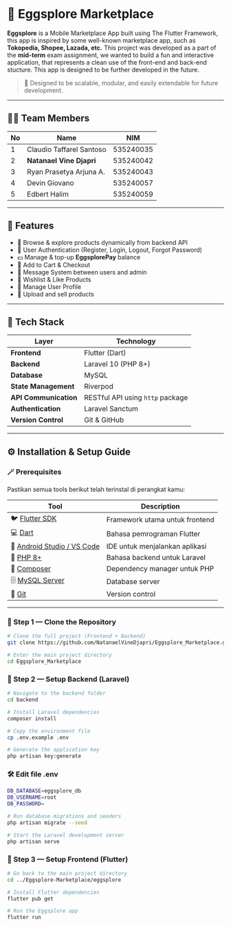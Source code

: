# 🥚 Eggsplore Marketplace

**Eggsplore** is a Mobile Marketplace App built using The Flutter Framework, this app is inspired by some well-known marketplace app, such as **Tokopedia, Shopee, Lazada, etc.** This project was developed as a part of the **mid-term** exam assignment, we wanted to build a fun and interactive application, that represents a clean use of the front-end and back-end stucture. This app is designed to be further developed in the future.

> 🧩 Designed to be scalable, modular, and easily extendable for future development.

---

## 👨‍💻 Team Members

| No | Name                     | NIM       |
|----|--------------------------|-----------|
| 1  | Claudio Taffarel Santoso | 535240035 | 
| 2  | **Natanael Vine Djapri** | 535240042 | 
| 3  | Ryan Prasetya Arjuna A.  | 535240043 | 
| 4  | Devin Giovano            | 535240057 | 
| 5  | Edbert Halim             | 535240059 | 

---

## 🚀 Features

- 🍳 Browse & explore products dynamically from backend API  
- 🔐 User Authentication (Register, Login, Logout, Forgot Password)  
- 💵 Manage & top-up **EggsplorePay** balance  
- 🛒 Add to Cart & Checkout  
- 💬 Message System between users and admin  
- 💖 Wishlist & Like Products  
- 👤 Manage User Profile  
- 🏪 Upload and sell products  

---

## 🧱 Tech Stack

| Layer | Technology |
|--------|-------------|
| **Frontend** | Flutter (Dart) |
| **Backend** | Laravel 10 (PHP 8+) |
| **Database** | MySQL |
| **State Management** | Riverpod |
| **API Communication** | RESTful API using `http` package |
| **Authentication** | Laravel Sanctum  |
| **Version Control** | Git & GitHub |

---


## ⚙️ Installation & Setup Guide

### 🪄 Prerequisites

Pastikan semua tools berikut telah terinstal di perangkat kamu:

| Tool | Description |
|------|--------------|
| 🐦 [Flutter SDK](https://docs.flutter.dev/get-started/install) | Framework utama untuk frontend |
| 💻 [Dart](https://dart.dev/get-dart) | Bahasa pemrograman Flutter |
| 🧰 [Android Studio / VS Code](https://developer.android.com/studio) | IDE untuk menjalankan aplikasi |
| 🐘 [PHP 8+](https://www.php.net/) | Bahasa backend untuk Laravel |
| 🎼 [Composer](https://getcomposer.org/) | Dependency manager untuk PHP |
| 🗄️ [MySQL Server](https://dev.mysql.com/downloads/mysql/) | Database server |
| 🧭 [Git](https://git-scm.com/) | Version control |

---

### 🔧 Step 1 — Clone the Repository
```bash
# Clone the full project (Frontend + Backend)
git clone https://github.com/NatanaelVineDjapri/Eggsplore_Marketplace.git

# Enter the main project directory
cd Eggsplore_Marketplace

```

### 🧱 Step 2 — Setup Backend (Laravel)
```bash
# Navigate to the backend folder
cd backend

# Install Laravel dependencies
composer install

# Copy the environment file
cp .env.example .env

# Generate the application key
php artisan key:generate

```

### 🛠️ Edit file .env
```bash
DB_DATABASE=eggsplore_db
DB_USERNAME=root
DB_PASSWORD=

# Run database migrations and seeders
php artisan migrate --seed

# Start the Laravel development server
php artisan serve

```
 ### 📱 Step 3 — Setup Frontend (Flutter)
```bash
# Go back to the main project directory
cd ../Eggsplore-Marketplace/eggsplore

# Install Flutter dependencies
flutter pub get

# Run the Eggsplore app
flutter run

```

 


